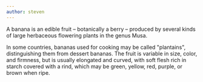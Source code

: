 ```yaml
---
author: steven
---
```


A banana is an edible fruit – botanically a berry – produced by several
kinds of large herbaceous flowering plants in the genus Musa.

In some countries, bananas used for cooking may be called "plantains",
distinguishing them from dessert bananas. The fruit is variable in size,
color, and firmness, but is usually elongated and curved, with soft
flesh rich in starch covered with a rind, which may be green, yellow,
red, purple, or brown when ripe.
